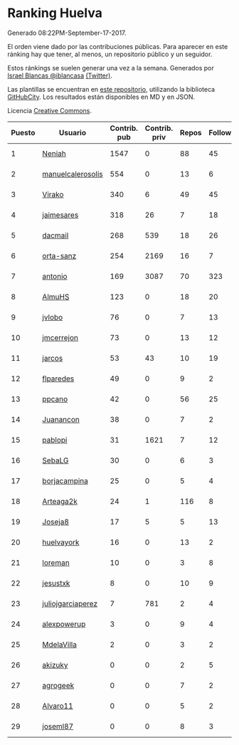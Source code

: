 # Ranking Huelva

Generado 08:22PM-September-17-2017.

El orden viene dado por las contribuciones públicas. Para aparecer en este ránking hay que tener, al menos, un repositorio público y un seguidor.

Estos ránkings se suelen generar una vez a la semana. Generados por [Israel Blancas @iblancasa](https://github.com/iblancasa/) [(Twitter)](https://twitter.com/iblancasa).

Las plantillas se encuentran en [este repositorio](https://github.com/iblancasa/GH-Spanish-Ranking), utilizando la biblioteca [GitHubCity](https://github.com/iblancasa/GitHubCity). Los resultados están disponibles en MD y en JSON.

Licencia [Creative Commons](https://creativecommons.org/licenses/by/4.0/).

| Puesto   |  Usuario  | Contrib. pub | Contrib. priv |Repos| Followers | Desde |  Avatar  |
|----------|-----------|--------------|---------------|-----|-----------|-------|----------|
|1|[Neniah](https://github.com/Neniah)|1547|0|88|45|2011-10-22|![Neniah](https://avatars0.githubusercontent.com/u/1144759)|
|2|[manuelcalerosolis](https://github.com/manuelcalerosolis)|554|0|13|6|2012-12-20|![manuelcalerosolis](https://avatars1.githubusercontent.com/u/3088246)|
|3|[Virako](https://github.com/Virako)|340|6|49|45|2011-05-28|![Virako](https://avatars0.githubusercontent.com/u/815686)|
|4|[jaimesares](https://github.com/jaimesares)|318|26|7|18|2012-09-28|![jaimesares](https://avatars2.githubusercontent.com/u/2446051)|
|5|[dacmail](https://github.com/dacmail)|268|539|18|26|2008-05-28|![dacmail](https://avatars1.githubusercontent.com/u/11754)|
|6|[orta-sanz](https://github.com/orta-sanz)|254|2169|16|7|2013-01-22|![orta-sanz](https://avatars1.githubusercontent.com/u/3337555)|
|7|[antonio](https://github.com/antonio)|169|3087|70|323|2008-07-19|![antonio](https://avatars2.githubusercontent.com/u/17516)|
|8|[AlmuHS](https://github.com/AlmuHS)|123|0|18|20|2015-10-11|![AlmuHS](https://avatars2.githubusercontent.com/u/15078104)|
|9|[jvlobo](https://github.com/jvlobo)|76|0|7|13|2013-10-12|![jvlobo](https://avatars2.githubusercontent.com/u/5671420)|
|10|[jmcerrejon](https://github.com/jmcerrejon)|73|0|13|12|2012-07-09|![jmcerrejon](https://avatars2.githubusercontent.com/u/1942431)|
|11|[jarcos](https://github.com/jarcos)|53|43|10|19|2011-07-23|![jarcos](https://avatars1.githubusercontent.com/u/933995)|
|12|[flparedes](https://github.com/flparedes)|49|0|9|2|2015-06-28|![flparedes](https://avatars1.githubusercontent.com/u/13085943)|
|13|[ppcano](https://github.com/ppcano)|42|0|56|25|2011-06-02|![ppcano](https://avatars3.githubusercontent.com/u/825430)|
|14|[Juanancon](https://github.com/Juanancon)|38|0|7|2|2016-04-29|![Juanancon](https://avatars2.githubusercontent.com/u/18741909)|
|15|[pablopi](https://github.com/pablopi)|31|1621|7|12|2014-02-19|![pablopi](https://avatars3.githubusercontent.com/u/6725714)|
|16|[SebaLG](https://github.com/SebaLG)|30|0|6|3|2015-11-17|![SebaLG](https://avatars2.githubusercontent.com/u/15893746)|
|17|[borjacampina](https://github.com/borjacampina)|25|0|5|4|2010-12-08|![borjacampina](https://avatars2.githubusercontent.com/u/514025)|
|18|[Arteaga2k](https://github.com/Arteaga2k)|24|1|116|8|2012-05-11|![Arteaga2k](https://avatars1.githubusercontent.com/u/1731164)|
|19|[Joseja8](https://github.com/Joseja8)|17|5|5|13|2014-07-12|![Joseja8](https://avatars3.githubusercontent.com/u/8145991)|
|20|[huelvayork](https://github.com/huelvayork)|16|0|13|2|2011-03-29|![huelvayork](https://avatars0.githubusercontent.com/u/697151)|
|21|[loreman](https://github.com/loreman)|10|0|3|8|2010-11-19|![loreman](https://avatars1.githubusercontent.com/u/488198)|
|22|[jesustxk](https://github.com/jesustxk)|8|0|10|9|2014-07-01|![jesustxk](https://avatars1.githubusercontent.com/u/8038664)|
|23|[juliojgarciaperez](https://github.com/juliojgarciaperez)|7|781|2|4|2015-08-26|![juliojgarciaperez](https://avatars1.githubusercontent.com/u/13980296)|
|24|[alexpowerup](https://github.com/alexpowerup)|3|0|9|4|2015-04-20|![alexpowerup](https://avatars3.githubusercontent.com/u/12040064)|
|25|[MdelaVilla](https://github.com/MdelaVilla)|2|0|3|2|2012-07-18|![MdelaVilla](https://avatars3.githubusercontent.com/u/2000720)|
|26|[akizuky](https://github.com/akizuky)|0|0|2|5|2011-09-08|![akizuky](https://avatars1.githubusercontent.com/u/1035039)|
|27|[agrogeek](https://github.com/agrogeek)|0|0|7|2|2009-04-01|![agrogeek](https://avatars3.githubusercontent.com/u/69480)|
|28|[Alvaro11](https://github.com/Alvaro11)|0|0|5|2|2014-09-26|![Alvaro11](https://avatars0.githubusercontent.com/u/8927377)|
|29|[joseml87](https://github.com/joseml87)|0|0|8|3|2016-01-13|![joseml87](https://avatars0.githubusercontent.com/u/16690607)|
